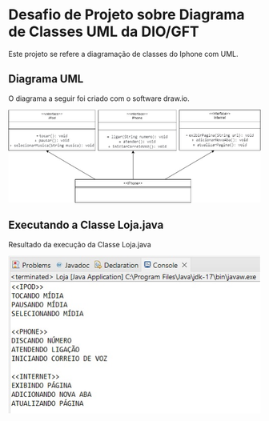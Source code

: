# Desafio de Projeto sobre Diagrama de Classes UML da DIO/GFT
Este projeto se refere a diagramação de classes do Iphone com UML.

## Diagrama UML
O diagrama a seguir foi criado com o software draw.io.

![Diagrama de Classes do Iphone](Images/DiagramaUML.jpg)

## Executando a Classe Loja.java
Resultado da execução da Classe Loja.java

![Saida da Classe Loja.java](Images/Saida.jpg)

